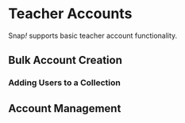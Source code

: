 # Teacher Accounts

Snap<em>!</em> supports basic teacher account functionality.

## Bulk Account Creation

### Adding Users to a Collection

## Account Management
